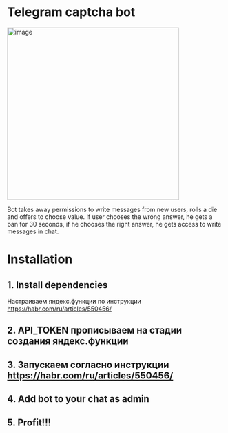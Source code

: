 # Telegram captcha bot

<img width="399" alt="image" src="https://github.com/kvrvgixzis/telegram-dice-captcha/assets/34510611/3216d995-7697-4581-b09e-f86c9a91b8ed">

Bot takes away permissions to write messages from new users, rolls a die and offers to choose value. If user chooses the wrong answer, he gets a ban for 30 seconds, if he chooses the right answer, he gets access to write messages in chat.

# Installation

## 1. Install dependencies

Настраиваем яндекс.функции по инструкции https://habr.com/ru/articles/550456/

## 2. API_TOKEN прописываем на стадии создания яндекс.функции 

## 3. Запускаем согласно инструкции https://habr.com/ru/articles/550456/

## 4. Add bot to your chat as admin

## 5. Profit!!!
